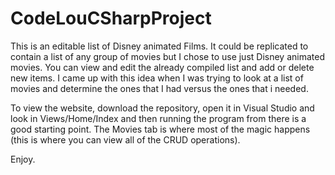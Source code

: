 # CodeLouCSharpProject
This is an editable list of Disney animated Films.
It could be replicated to contain a list of any group of movies but I chose to use just Disney animated movies.
You can view and edit the already compiled list and add or delete new items.
I came up with this idea when I was trying to look at a list of movies and determine the ones that I had versus the ones that i needed.


To view the website, download the repository, open it in Visual Studio and look in Views/Home/Index and then running the program from there is a good starting point.  The Movies tab is where most of the magic happens (this is where you can view all of the CRUD operations).

Enjoy.
